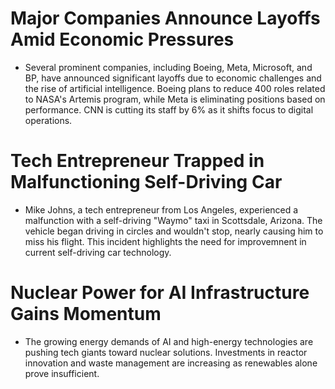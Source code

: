 # Major Companies Announce Layoffs Amid Economic Pressures
- Several prominent companies, including Boeing, Meta, Microsoft, and BP, have announced significant layoffs due to economic challenges and the rise of artificial intelligence. Boeing plans to reduce 400 roles related to NASA's Artemis program, while Meta is eliminating positions based on performance. CNN is cutting its staff by 6% as it shifts focus to digital operations.
  
# Tech Entrepreneur Trapped in Malfunctioning Self-Driving Car  
- Mike Johns, a tech entrepreneur from Los Angeles, experienced a malfunction with a self-driving "Waymo" taxi in Scottsdale, Arizona. The vehicle began driving in circles and wouldn't stop, nearly causing him to miss his flight. This incident highlights the need for improvemnent in current self-driving car technology. 

# Nuclear Power for AI Infrastructure Gains Momentum
- The growing energy demands of AI and high-energy technologies are pushing tech giants toward nuclear solutions. Investments in reactor innovation and waste management are increasing as renewables alone prove insufficient. 
